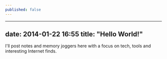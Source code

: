 ```yaml
---
published: false
---
```


---
date: 2014-01-22 16:55
title: "Hello World!"
---

I'll post notes and memory joggers here with a focus on tech, tools and interesting Internet finds.


